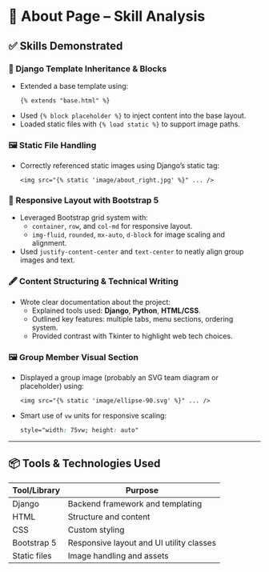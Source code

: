 # 📄 About Page – Skill Analysis

## ✅ Skills Demonstrated

### 🧩 Django Template Inheritance & Blocks
- Extended a base template using:
  ```django
  {% extends "base.html" %}
  ```
- Used `{% block placeholder %}` to inject content into the base layout.
- Loaded static files with `{% load static %}` to support image paths.

### 🖼️ Static File Handling
- Correctly referenced static images using Django’s static tag:
  ```django
  <img src="{% static 'image/about_right.jpg' %}" ... />
  ```

### 🧱 Responsive Layout with Bootstrap 5
- Leveraged Bootstrap grid system with:
  - `container`, `row`, and `col-md` for responsive layout.
  - `img-fluid`, `rounded`, `mx-auto`, `d-block` for image scaling and alignment.
- Used `justify-content-center` and `text-center` to neatly align group images and text.

### 🖋️ Content Structuring & Technical Writing
- Wrote clear documentation about the project:
  - Explained tools used: **Django**, **Python**, **HTML/CSS**.
  - Outlined key features: multiple tabs, menu sections, ordering system.
  - Provided contrast with Tkinter to highlight web tech choices.

### 🖼️ Group Member Visual Section
- Displayed a group image (probably an SVG team diagram or placeholder) using:
  ```django
  <img src="{% static 'image/ellipse-90.svg' %}" ... />
  ```
- Smart use of `vw` units for responsive scaling:
  ```css
  style="width: 75vw; height: auto"
  ```

---

## 📦 Tools & Technologies Used

| Tool/Library | Purpose |
|--------------|---------|
| Django       | Backend framework and templating |
| HTML         | Structure and content |
| CSS          | Custom styling |
| Bootstrap 5  | Responsive layout and UI utility classes |
| Static files | Image handling and assets |
